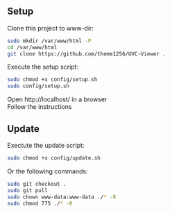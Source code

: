 ## Setup

Clone this project to www-dir:  
```bash
sudo mkdir /var/www/html -P
cd /var/www/html
git clone https://github.com/theme1256/UVC-Viewer .
```

Execute the setup script:  
```bash
sudo chmod +x config/setup.sh
sudo config/setup.sh
```

Open http://localhost/ in a browser  
Follow the instructions

## Update

Exectute the update script:  
```bash
sudo chmod +x config/update.sh
```

Or the following commands:  
```bash
sudo git checkout .
sudo git pull
sudo chown www-data:www-data ./* -R
sudo chmod 775 ./* -R
```